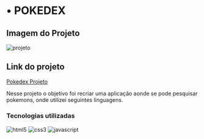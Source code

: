 # • POKEDEX

## Imagem do Projeto

![projeto](https://user-images.githubusercontent.com/104536443/193422099-b4f50e8b-1c4e-4e84-8c5e-ec25a2fd97b3.PNG)


## Link do projeto

<a href="https://lcamargodasilva.github.io/pokedex/">Pokedex Projeto</a>

Nesse projeto o objetivo foi recriar uma aplicação aonde se pode pesquisar pokemons, onde utilizei seguintes linguagens.

### Tecnologias utilizadas

<img align="center" alt="html5" src="https://img.shields.io/badge/HTML5-E34F26?style=for-the-badge&logo=html5&logoColor=white" /> <img align="center" alt="css3" src="https://img.shields.io/badge/CSS3-1572B6?style=for-the-badge&logo=css3&logoColor=white" /> <img align="center" alt="javascript" src="https://img.shields.io/badge/JavaScript-F7DF1E?style=for-the-badge&logo=javascript&logoColor=black" />
